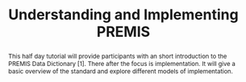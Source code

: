 ---
abstract: This half day tutorial will provide participants with an short introduction
  to the PREMIS Data Dictionary [1]. There after the focus is implementation. It will
  give a basic overview of the standard and explore different models of implementation.
creators:
- Di Iorio, Angela
- Zierau, Eld
- Bredenberg, Karin
date: null
document_url: https://services.phaidra.univie.ac.at/api/object/o:1079748/download
grand_parent: iPRES
institutions: []
keywords: []
landing_page_url: https://phaidra.univie.ac.at/o:1079748
language: eng
layout: publication
license: CC BY 4.0 International
notes_url: null
parent: iPRES 2019
publication_type: paper
size: 127433
slides_url: null
source_name: iPRES
stream_url: null
title: 'Understanding and Implementing PREMIS '
year: 2019
---